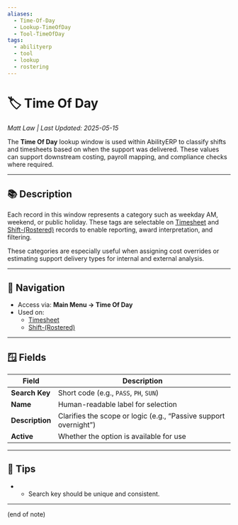 ```yaml
---
aliases:
  - Time-Of-Day
  - Lookup-TimeOfDay
  - Tool-TimeOfDay
tags:
  - abilityerp
  - tool
  - lookup
  - rostering
---
```


# 🏷️ Time Of Day

*Matt Law | Last Updated: 2025-05-15*

The **Time Of Day** lookup window is used within AbilityERP to classify shifts and timesheets based on when the support was delivered. These values can support downstream costing, payroll mapping, and compliance checks where required.

---

## 📚 Description

Each record in this window represents a category such as weekday AM, weekend, or public holiday. These tags are selectable on [Timesheet](Timesheet.md) and [Shift-(Rostered)](Shift-(Rostered).md) records to enable reporting, award interpretation, and filtering.

These categories are especially useful when assigning cost overrides or estimating support delivery types for internal and external analysis.

---

## 🧭 Navigation

- Access via: **Main Menu → Time Of Day**
- Used on:
  - [Timesheet](Timesheet.md)
  - [Shift-(Rostered)](Shift-(Rostered).md)

---

## 🪟 Fields

| Field | Description |
|-------|-------------|
| **Search Key** | Short code (e.g., `PASS`, `PH`, `SUN`) |
| **Name** | Human-readable label for selection |
| **Description** | Clarifies the scope or logic (e.g., “Passive support overnight”) |
| **Active** | Whether the option is available for use |

---

## 🎯 Tips

- - Search key should be unique and consistent.

---
(end of note)
